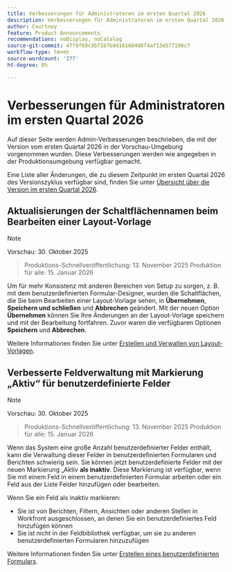 ```yaml
---
title: Verbesserungen für Administratoren im ersten Quartal 2026
description: Verbesserungen für Administratoren im ersten Quartal 2026
author: Courtney
feature: Product Announcements
recommendations: noDisplay, noCatalog
source-git-commit: 4ff9f69c3b71b7b9d161684d8f4af13e577106c7
workflow-type: tm+mt
source-wordcount: '277'
ht-degree: 0%

---
```


# Verbesserungen für Administratoren im ersten Quartal 2026

Auf dieser Seite werden Admin-Verbesserungen beschrieben, die mit der Version vom ersten Quartal 2026 in der Vorschau-Umgebung vorgenommen wurden. Diese Verbesserungen werden wie angegeben in der Produktionsumgebung verfügbar gemacht.

Eine Liste aller Änderungen, die zu diesem Zeitpunkt im ersten Quartal 2026 des Versionszyklus verfügbar sind, finden Sie unter [Übersicht über die Version im ersten Quartal 2026](/help/quicksilver/product-announcements/product-releases/26-q1-release-activity/26-q1-release-overview.md).


## Aktualisierungen der Schaltflächennamen beim Bearbeiten einer Layout-Vorlage

>[!NOTE]
>
>Vorschau: 30. Oktober 2025
>>Produktions-Schnellveröffentlichung: 13. November 2025
>>Produktion für alle: 15. Januar 2026

Um für mehr Konsistenz mit anderen Bereichen von Setup zu sorgen, z. B. mit dem benutzerdefinierten Formular-Designer, wurden die Schaltflächen, die Sie beim Bearbeiten einer Layout-Vorlage sehen, in **Übernehmen**, **Speichern und schließen** und **Abbrechen** geändert. Mit der neuen Option **Übernehmen** können Sie Ihre Änderungen an der Layout-Vorlage speichern und mit der Bearbeitung fortfahren. Zuvor waren die verfügbaren Optionen **Speichern** und **Abbrechen**.

Weitere Informationen finden Sie unter [Erstellen und Verwalten von Layout-Vorlagen](/help/quicksilver/administration-and-setup/customize-workfront/use-layout-templates/create-and-manage-layout-templates.md).


## Verbesserte Feldverwaltung mit Markierung „Aktiv“ für benutzerdefinierte Felder

>[!NOTE]
>
>Vorschau: 30. Oktober 2025
>>Produktions-Schnellveröffentlichung: 13. November 2025
>>Produktion für alle: 15. Januar 2026

Wenn das System eine große Anzahl benutzerdefinierter Felder enthält, kann die Verwaltung dieser Felder in benutzerdefinierten Formularen und Berichten schwierig sein. Sie können jetzt benutzerdefinierte Felder mit der neuen Markierung „Aktiv **als inaktiv**. Diese Markierung ist verfügbar, wenn Sie mit einem Feld in einem benutzerdefinierten Formular arbeiten oder ein Feld aus der Liste Felder hinzufügen oder bearbeiten.

Wenn Sie ein Feld als inaktiv markieren:

* Sie ist von Berichten, Filtern, Ansichten oder anderen Stellen in Workfront ausgeschlossen, an denen Sie ein benutzerdefiniertes Feld hinzufügen können
* Sie ist nicht in der Feldbibliothek verfügbar, um sie zu anderen benutzerdefinierten Formularen hinzuzufügen

Weitere Informationen finden Sie unter [Erstellen eines benutzerdefinierten Formulars](/help/quicksilver/administration-and-setup/customize-workfront/create-manage-custom-forms/form-designer/design-a-form/design-a-form.md).